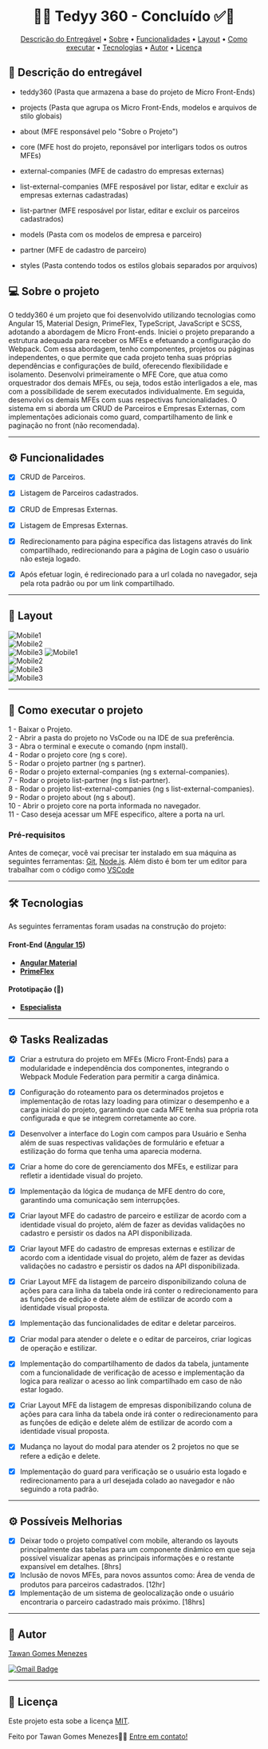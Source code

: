 <!-- 
	FIZ UM VÍDEO NO MEU CANAL (), 
 	MOSTRANDO PASSO-A-PASSO DE COMO
  	UTILIZAR ESSA DESCRIÇÃO
 
-->

<!-- ---------------------------------------------------------------------- -->

<!-- MODELO PROJETO FINALIZADO -->
<h1 align="center"> 
	  🚀✅ Tedyy 360 - Concluído ✅🚀
</h1>

<!-- ---------------------------------------------------------------------- -->

<!-- MODELO MENU DE NAVEGAÇÃO -->
<p align="center">
 <a href="#-Descrição-do-entregável">Descrição do Entregável</a> •
 <a href="#-sobre-o-projeto">Sobre</a> •
 <a href="#-funcionalidades">Funcionalidades</a> •
 <a href="#-layout">Layout</a> • 
 <a href="#-como-executar-o-projeto">Como executar</a> • 
 <a href="#-tecnologias">Tecnologias</a> • 
 <a href="#-autor">Autor</a> • 
 <a href="#user-content--licença">Licença</a>
</p>

<!-- ---------------------------------------------------------------------- -->

<!-- MODELO DE DESCRIÇÃO -->
## 📄 Descrição do entregável

<!-- EXEMPLO DE DESCRIÇÃO DE UM PROJETO: -->
- teddy360 (Pasta que armazena a base do projeto de Micro Front-Ends)

- projects (Pasta que agrupa os Micro Front-Ends, modelos e arquivos de stilo globais)
  
- about (MFE responsável pelo "Sobre o Projeto")

- core (MFE host do projeto, reponsável por interligars todos os outros MFEs)

- external-companies (MFE de cadastro do empresas externas)

- list-external-companies (MFE resposável por listar, editar e excluir as empresas externas cadastradas)

- list-partner (MFE resposável por listar, editar e excluir os parceiros cadastrados)

- models (Pasta com os modelos de empresa e parceiro)

- partner (MFE de cadastro de parceiro)

- styles (Pasta contendo todos os estilos globais separados por arquivos)
  

<!-- ---------------------------------------------------------------------- -->

<!-- MODELO DESCRIÇÃO SOBRE O PROJETO: -->
## 💻 Sobre o projeto

<!-- EXPLICA O MOTIVO DO PROJETO -->
O teddy360 é um projeto que foi desenvolvido utilizando tecnologias como Angular 15, Material Design, PrimeFlex, TypeScript, JavaScript e SCSS, adotando a abordagem de Micro Front-ends. Iniciei o projeto preparando a estrutura adequada para receber os MFEs e efetuando a configuração do Webpack. Com essa abordagem, tenho componentes, projetos ou páginas independentes, o que permite que cada projeto tenha suas próprias dependências e configurações de build, oferecendo flexibilidade e isolamento. Desenvolvi primeiramente o MFE Core, que atua como orquestrador dos demais MFEs, ou seja, todos estão interligados a ele, mas com a possibilidade de serem executados individualmente. Em seguida, desenvolvi os demais MFEs com suas respectivas funcionalidades.
O sistema em si aborda um CRUD de Parceiros e Empresas Externas, com implementações adicionais como guard, compartilhamento de link e paginação no front (não recomendada).

<!-- LINHA DE DIVISÃO: -->
---

<!-- ---------------------------------------------------------------------- -->

<!-- MODELO FUNCIONALIDADES: -->
## ⚙️ Funcionalidades

<!-- EXEMPLO DE FUNCIONALIDADES: -->
- [x] CRUD de Parceiros.
- [x] Listagem de Parceiros cadastrados.
- [x] CRUD de Empresas Externas.
- [x] Listagem de Empresas Externas.
- [x] Redirecionamento para página específica das listagens através do link compartilhado, redirecionando para a página
de Login caso o usuário não esteja logado.
- [x] Após efetuar login, é redirecionado para a url colada no navegador, seja pela rota padrão ou por um link compartilhado.
      

---

<!-- ---------------------------------------------------------------------- -->

<!-- EXEMPLO DE LAYOUT: -->
## 🎨 Layout

<!-- AQUI VOCÊ PASSA O CAMINHO DA IMAGEM -->
![Mobile1](https://github.com/TawanGMenezes/teddy360/blob/master/_assets/login.png)<br>
![Mobile2](https://github.com/TawanGMenezes/teddy360/blob/master/_assets/home.png)<br>
![Mobile3](https://github.com/TawanGMenezes/teddy360/blob/master/_assets/crud-partner.png)
![Mobile1](https://github.com/TawanGMenezes/teddy360/blob/master/_assets/crud-companies.png)<br>
![Mobile2](https://github.com/TawanGMenezes/teddy360/blob/master/_assets/cad-partner.png)<br>
![Mobile3](https://github.com/TawanGMenezes/teddy360/blob/master/_assets/cad-companies.png)<br>
![Mobile3](https://github.com/TawanGMenezes/teddy360/blob/master/_assets/about.png)


---

<!-- ---------------------------------------------------------------------- -->

<!-- MODELO DE COMO EXECUTAR O PROJETO -->
## 🚀 Como executar o projeto

1 - Baixar o Projeto. <br>
2 - Abrir a pasta do projeto no VsCode ou na IDE de sua preferência. <br>
3 - Abra o terminal e execute o comando (npm install). <br>
4 - Rodar o projeto core (ng s core). <br>
5 - Rodar o projeto partner (ng s partner). <br>
6 - Rodar o projeto external-companies (ng s external-companies). <br>
7 - Rodar o projeto list-partner (ng s list-partner). <br>
8 - Rodar o projeto list-external-companies (ng s list-external-companies). <br>
9 - Rodar o projeto about (ng s about). <br>
10 - Abrir o projeto core na porta informada no navegador. <br>
11 - Caso deseja acessar um MFE especifico, altere a porta na url.




<!-- ---------------------------------------------------------------------- -->

<!-- MODELO DE PRÉ REQUISITOS -->
### Pré-requisitos

Antes de começar, você vai precisar ter instalado em sua máquina as seguintes ferramentas:
[Git](https://git-scm.com), [Node.js](https://nodejs.org/en/). 
Além disto é bom ter um editor para trabalhar com o código como [VSCode](https://code.visualstudio.com/)

---

<!-- ---------------------------------------------------------------------- -->

<!-- MODELO DE TECNOLOGIAS -->
## 🛠 Tecnologias

As seguintes ferramentas foram usadas na construção do projeto:

#### **Front-End**  ([Angular 15](https://v15.angular.io/docs)) 

-   **[Angular Material](https://v15.material.angular.io/)**
-   **[PrimeFlex](https://primeflex.org/)**

#### **Prototipação** (🧠)

- **[Especialista](https://github.com/TawanGMenezes)**

---

<!-- ---------------------------------------------------------------------- -->

<!-- MODELO FUNCIONALIDADES: -->
## ⚙️ Tasks Realizadas

<!-- EXEMPLO DE FUNCIONALIDADES: -->
- [x] Criar a estrutura do projeto em MFEs (Micro Front-Ends) para a modularidade e independência dos componentes, integrando o Webpack Module Federation para permitir a carga dinâmica.
- [x] Configuração do roteamento para os determinados projetos e implementação de rotas lazy loading para otimizar o desempenho e a carga inicial do projeto, garantindo que cada MFE tenha sua própria rota configurada e que se integrem corretamente ao core.
- [x] Desenvolver a interface do Login com campos para Usuário e Senha além de suas respectivas validações de formulário e efetuar a estilização do forma que tenha uma aparecia moderna.
- [x] Criar a home do core de gerenciamento dos MFEs, e estilizar para refletir a identidade visual do projeto.
- [x] Implementação da lógica de mudança de MFE dentro do core, garantindo uma comunicação sem interrupções.
- [x] Criar layout MFE do cadastro de parceiro e estilizar de acordo com a identidade visual do projeto, além de fazer as devidas validações no cadastro e persistir os dados na API disponibilizada.
- [x] Criar layout MFE do cadastro de empresas externas e estilizar de acordo com a identidade visual do projeto, além de fazer as devidas validações no cadastro e persistir os dados na API disponibilizada.
- [x] Criar Layout MFE da listagem de parceiro disponibilizando coluna de ações para cara linha da tabela onde irá conter o redirecionamento para as funções de edição e delete além de estilizar de acordo com a identidade visual proposta.
- [x] Implementação das funcionalidades de editar e deletar parceiros.
- [x] Criar modal para atender o delete e o editar de parceiros, criar logicas de operação e estilizar.
- [x] Implementação do compartilhamento de dados da tabela, juntamente com a funcionalidade de verificação de acesso e implementação da logica para realizar o acesso ao link compartilhado em caso de não estar logado.
- [x] Criar Layout MFE da listagem de empresas disponibilizando coluna de ações para cara linha da tabela onde irá conter o redirecionamento para as funções de edição e delete além de estilizar de acordo com a identidade visual proposta.
- [x] Mudança no layout do modal para atender os 2 projetos no que se refere a edição e delete.
- [x] Implementação do guard para verificação se o usuário esta logado e redirecionamento para a url desejada colado ao navegador e não seguindo a rota padrão.
      

---

<!-- ---------------------------------------------------------------------- -->

<!-- MODELO FUNCIONALIDADES: -->
## ⚙️ Possíveis Melhorias

<!-- EXEMPLO DE FUNCIONALIDADES: -->
- [x] Deixar todo o projeto compatível com mobile, alterando os layouts principalmente das tabelas para um componente dinâmico em que seja possível visualizar apenas as principais informações e o restante expansível em detalhes. [8hrs]
- [x] Inclusão de novos MFEs, para novos assuntos como: Área de venda de produtos para parceiros cadastrados. [12hr]
- [x] Implementação de um sistema de geolocalização onde o usuário encontraria o parceiro cadastrado mais próximo. [18hrs]    

---

<!-- ---------------------------------------------------------------------- -->
<!-- MODELO DE AUTOR-->
## 🦸 Autor

<a href="https://www.linkedin.com/in/tawan-menezes/">
Tawan Gomes Menezes</a>
 <br />
 
[![Gmail Badge](https://img.shields.io/badge/-tawanmenezes@gmail.com-c14438?style=flat-square&logo=Gmail&logoColor=white&link=mailto:tawanmenezes@gmail.com)](mailto:tawanmenezes@gmail.com)

---

<!-- ---------------------------------------------------------------------- -->

<!-- MODELO DE LICENÇA -->
## 📝 Licença

Este projeto esta sobe a licença [MIT](./LICENSE).

Feito por Tawan Gomes Menezes👋🏽 [Entre em contato!](https://br.linkedin.com/in/tawan-menezes)


